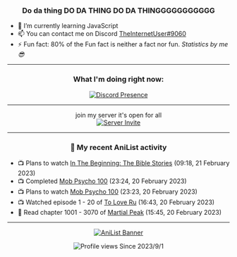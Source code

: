 <div align="center">

### Do da thing DO DA THING DO DA THINGGGGGGGGGGG
</div>

- 🌱 I’m currently learning JavaScript
- 📫 You can contact me on Discord [TheInternetUser#9060](https://discord.com/users/534117072796385300)
- ⚡ Fun fact: 80% of the Fun fact is neither a fact nor fun. _Statistics by me 😎_
<hr>

<div align="center">

### What I'm doing right now:
[![Discord Presence](https://lanyard.cnrad.dev/api/534117072796385300)](https://discord.com/users/534117072796385300)
<hr>

join my server it's open for all <br>
[![Server Invite](https://invidget.switchblade.xyz/bfYgVHxrSs)](https://discord.gg/bfYgVHxrSs)

<hr>
  
### 🌸 My recent AniList activity

</div>

<!-- ANILIST_ACTIVITY:start -->

-   📺 Plans to watch [In The Beginning: The Bible Stories](https://anilist.co/anime/2282) (09:18, 21 February 2023)
-   📺 Completed [Mob Psycho 100](https://anilist.co/anime/21507) (23:24, 20 February 2023)
-   📺 Plans to watch [Mob Psycho 100](https://anilist.co/anime/21507) (23:23, 20 February 2023)
-   📺 Watched episode 1 - 20 of [To Love Ru](https://anilist.co/anime/3455) (16:43, 20 February 2023)
-   📖 Read chapter 1001 - 3070 of [Martial Peak](https://anilist.co/manga/104494) (15:45, 20 February 2023)

<!-- ANILIST_ACTIVITY:end -->
<hr>

<div align="center">

[![AniList Banner](https://img.anili.st/User/929966)](https://anilist.co/user/TheInternetUser)

![Profile views](https://gpvc.arturio.dev/TheInternetUse7) Since 2023/9/1

</div>
